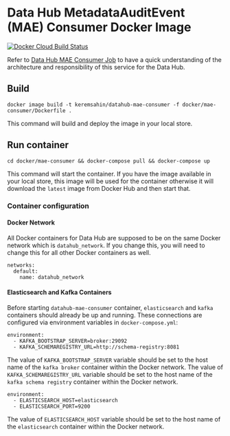 # Data Hub MetadataAuditEvent (MAE) Consumer Docker Image
[![Docker Cloud Build Status](https://img.shields.io/docker/cloud/build/keremsahin/datahub-mae-consumer)](https://cloud.docker.com/repository/docker/keremsahin/datahub-mae-consumer/)

Refer to [Data Hub MAE Consumer Job](../../metadata-jobs/mae-consumer-job) to have a quick understanding of the architecture and 
responsibility of this service for the Data Hub.

## Build
```
docker image build -t keremsahin/datahub-mae-consumer -f docker/mae-consumer/Dockerfile .
```
This command will build and deploy the image in your local store.

## Run container
```
cd docker/mae-consumer && docker-compose pull && docker-compose up
```
This command will start the container. If you have the image available in your local store, this image will be used
for the container otherwise it will download the `latest` image from Docker Hub and then start that.

### Container configuration

#### Docker Network
All Docker containers for Data Hub are supposed to be on the same Docker network which is `datahub_network`. 
If you change this, you will need to change this for all other Docker containers as well.
```
networks:
  default:
    name: datahub_network
```

#### Elasticsearch and Kafka Containers
Before starting `datahub-mae-consumer` container, `elasticsearch` and `kafka` containers should already be up and running. 
These connections are configured via environment variables in `docker-compose.yml`:
```
environment:
  - KAFKA_BOOTSTRAP_SERVER=broker:29092
  - KAFKA_SCHEMAREGISTRY_URL=http://schema-registry:8081
```
The value of `KAFKA_BOOTSTRAP_SERVER` variable should be set to the host name of the `kafka broker` container within the Docker network.
The value of `KAFKA_SCHEMAREGISTRY_URL` variable should be set to the host name of the `kafka schema registry` container within the Docker network.

```
environment:
  - ELASTICSEARCH_HOST=elasticsearch
  - ELASTICSEARCH_PORT=9200
```
The value of `ELASTICSEARCH_HOST` variable should be set to the host name of the `elasticsearch` container within the Docker network.